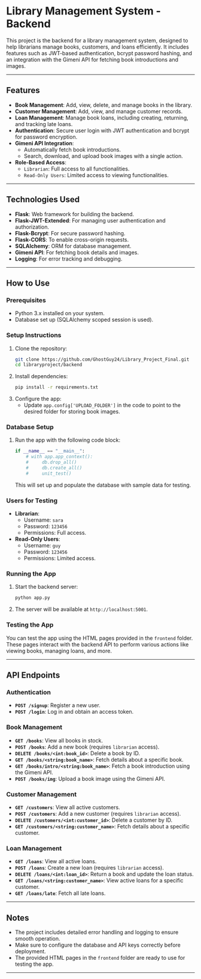 # Library Management System - Backend

This project is the backend for a library management system, designed to help librarians manage books, customers, and loans efficiently. It includes features such as JWT-based authentication, bcrypt password hashing, and an integration with the Gimeni API for fetching book introductions and images.

---

## Features
- **Book Management**: Add, view, delete, and manage books in the library.
- **Customer Management**: Add, view, and manage customer records.
- **Loan Management**: Manage book loans, including creating, returning, and tracking late loans.
- **Authentication**: Secure user login with JWT authentication and bcrypt for password encryption.
- **Gimeni API Integration**:
  - Automatically fetch book introductions.
  - Search, download, and upload book images with a single action.
- **Role-Based Access**:
  - `Librarian`: Full access to all functionalities.
  - `Read-Only Users`: Limited access to viewing functionalities.

---

## Technologies Used
- **Flask**: Web framework for building the backend.
- **Flask-JWT-Extended**: For managing user authentication and authorization.
- **Flask-Bcrypt**: For secure password hashing.
- **Flask-CORS**: To enable cross-origin requests.
- **SQLAlchemy**: ORM for database management.
- **Gimeni API**: For fetching book details and images.
- **Logging**: For error tracking and debugging.

---

## How to Use

### Prerequisites
- Python 3.x installed on your system.
- Database set up (SQLAlchemy scoped session is used).

### Setup Instructions
1. Clone the repository:
   ```bash
   git clone https://github.com/GhostGuy24/Library_Project_Final.git
   cd libraryproject/backend
   ```
2. Install dependencies:
   ```bash
   pip install -r requirements.txt
   ```
3. Configure the app:
   - Update `app.config['UPLOAD_FOLDER']` in the code to point to the desired folder for storing book images.

### Database Setup
1. Run the app with the following code block:
   ```python
   if __name__ == "__main__":
       # with app.app_context():
       #     db.drop_all()
       #     db.create_all()
       #     unit_test()
   ```
   This will set up and populate the database with sample data for testing.


### Users for Testing 
- **Librarian**:
  - Username: `sara`
  - Password: `123456`
  - Permissions: Full access.
- **Read-Only Users**:
  - Username: `guy` 
  - Password: `123456`
  - Permissions: Limited access.

### Running the App
1. Start the backend server:
   ```bash
   python app.py
   ```
2. The server will be available at `http://localhost:5001`.

### Testing the App
You can test the app using the HTML pages provided in the `frontend` folder. These pages interact with the backend API to perform various actions like viewing books, managing loans, and more.

---

## API Endpoints

### Authentication
- **`POST /signup`**: Register a new user.
- **`POST /login`**: Log in and obtain an access token.

### Book Management
- **`GET /books`**: View all books in stock.
- **`POST /books`**: Add a new book (requires `librarian` access).
- **`DELETE /books/<int:book_id>`**: Delete a book by ID.
- **`GET /books/<string:book_name>`**: Fetch details about a specific book.
- **`GET /books/intro/<string:book_name>`**: Fetch a book introduction using the Gimeni API.
- **`POST /books/img`**: Upload a book image using the Gimeni API.

### Customer Management
- **`GET /customers`**: View all active customers.
- **`POST /customers`**: Add a new customer (requires `librarian` access).
- **`DELETE /customers/<int:customer_id>`**: Delete a customer by ID.
- **`GET /customers/<string:customer_name>`**: Fetch details about a specific customer.

### Loan Management
- **`GET /loans`**: View all active loans.
- **`POST /loans`**: Create a new loan (requires `librarian` access).
- **`DELETE /loans/<int:loan_id>`**: Return a book and update the loan status.
- **`GET /loans/<string:customer_name>`**: View active loans for a specific customer.
- **`GET /loans/late`**: Fetch all late loans.

---

## Notes
- The project includes detailed error handling and logging to ensure smooth operation.
- Make sure to configure the database and API keys correctly before deployment.
- The provided HTML pages in the `frontend` folder are ready to use for testing the app.

---

